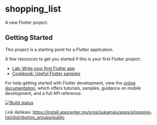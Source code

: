 # shopping_list

A new Flutter project.

## Getting Started

This project is a starting point for a Flutter application.

A few resources to get you started if this is your first Flutter project:

- [Lab: Write your first Flutter app](https://docs.flutter.dev/get-started/codelab)
- [Cookbook: Useful Flutter samples](https://docs.flutter.dev/cookbook)

For help getting started with Flutter development, view the
[online documentation](https://docs.flutter.dev/), which offers tutorials,
samples, guidance on mobile development, and a full API reference.

[![Build status](https://build.appcenter.ms/v0.1/apps/d997c503-ac98-43db-9ab5-95f457dcb075/branches/main/badge)](https://appcenter.ms)

Link Aplikasi: https://install.appcenter.ms/orgs/sukamaju/apps/shopping-list/distribution_groups/public

